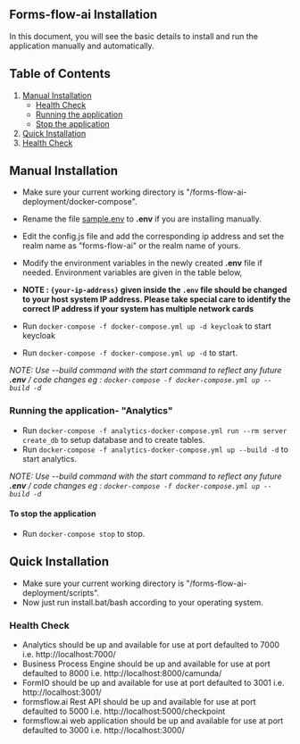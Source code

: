 ## Forms-flow-ai Installation

In this document, you will see the basic details to install and run the application manually and automatically.

## Table of Contents
1. [Manual Installation](#Manual-Installation)
   * [Health Check](#health-check)
   * [Running the application](#Running-the-application)
   * [Stop the application](#To-stop-the-application)
2. [Quick Installation](#Quick-Installtion)
3. [Health Check](#health-check)

   
## Manual Installation

* Make sure your current working directory is "/forms-flow-ai-deployment/docker-compose".
* Rename the file [sample.env](./sample.env) to **.env** if you are installing manually.
* Edit the config.js file and add the corresponding ip address and set the realm name as "forms-flow-ai" or the realm name of yours.
* Modify the environment variables in the newly created **.env** file if needed. Environment variables are given in the table below,
* **NOTE : `{your-ip-address}` given inside the `.env` file should be changed to your host system IP address. Please take special care to identify the correct IP address if your system has multiple network cards**

* Run `docker-compose -f docker-compose.yml up -d keycloak` to start keycloak  
* Run `docker-compose -f docker-compose.yml up -d` to start.   
                   
*NOTE: Use --build command with the start command to reflect any future **.env** / code changes eg : `docker-compose -f docker-compose.yml up --build -d`*


### Running the application- "Analytics"

* Run `docker-compose -f analytics-docker-compose.yml run --rm server create_db` to setup database and to create tables.
* Run `docker-compose -f analytics-docker-compose.yml up --build -d` to start analytics.
   
*NOTE: Use --build command with the start command to reflect any future **.env** / code changes eg : `docker-compose -f docker-compose.yml up --build -d`*

#### To stop the application

* Run `docker-compose stop` to stop.


## Quick Installation

* Make sure your current working directory is "/forms-flow-ai-deployment/scripts".
* Now just run install.bat/bash according to your operating system.
  
### Health Check
* Analytics should be up and available for use at port defaulted to 7000 i.e. http://localhost:7000/
* Business Process Engine should be up and available for use at port defaulted to 8000 i.e. http://localhost:8000/camunda/
* FormIO should be up and available for use at port defaulted to 3001 i.e. http://localhost:3001/
* formsflow.ai Rest API should be up and available for use at port defaulted to 5000 i.e. http://localhost:5000/checkpoint
* formsflow.ai web application should be up and available for use at port defaulted to 3000 i.e. http://localhost:3000/


